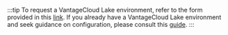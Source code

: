 :::tip
To request a VantageCloud Lake environment, refer to the form provided in this [link](https://www.teradata.com/about-us/contact). If you already have a VantageCloud Lake environment and seek guidance on configuration, please consult this [guide](../../vantagecloud-lake/getting-started-with-vantagecloud-lake.md).
:::